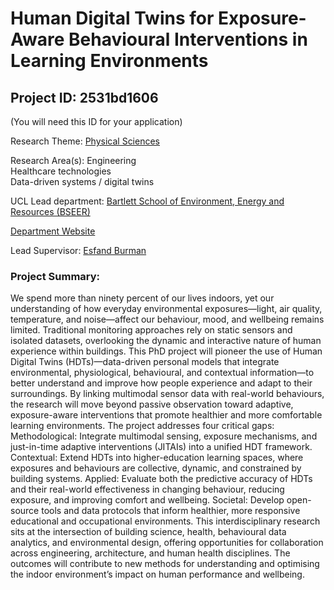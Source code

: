 # Human Digital Twins for Exposure-Aware Behavioural Interventions in Learning Environments

## Project ID: **2531bd1606**
(You will need this ID for your application)

Research Theme: [Physical Sciences](../themes/physical-sciences.md)

Research Area(s):
Engineering<br />Healthcare technologies<br />Data-driven systems / digital twins

UCL Lead department: [Bartlett School of Environment, Energy and Resources (BSEER)](../departments/bartlett-school-of-environment-energy-and-resources.md)

[Department Website](https://www.ucl.ac.uk/bartlett/bartlett-school-environment-energy-and-resources)

Lead Supervisor: [Esfand Burman](https://profiles.ucl.ac.uk/29956)

### Project Summary:

We spend more than ninety percent of our lives indoors, yet our understanding of how everyday environmental exposures—light, air quality, temperature, and noise—affect our behaviour, mood, and wellbeing remains limited. Traditional monitoring approaches rely on static sensors and isolated datasets, overlooking the dynamic and interactive nature of human experience within buildings.
This PhD project will pioneer the use of Human Digital Twins (HDTs)—data-driven personal models that integrate environmental, physiological, behavioural, and contextual information—to better understand and improve how people experience and adapt to their surroundings. By linking multimodal sensor data with real-world behaviours, the research will move beyond passive observation toward adaptive, exposure-aware interventions that promote healthier and more comfortable learning environments.
The project addresses four critical gaps:
Methodological: Integrate multimodal sensing, exposure mechanisms, and just-in-time adaptive interventions (JITAIs) into a unified HDT framework.
Contextual: Extend HDTs into higher-education learning spaces, where exposures and behaviours are collective, dynamic, and constrained by building systems.
Applied: Evaluate both the predictive accuracy of HDTs and their real-world effectiveness in changing behaviour, reducing exposure, and improving comfort and wellbeing.
Societal: Develop open-source tools and data protocols that inform healthier, more responsive educational and occupational environments.
This interdisciplinary research sits at the intersection of building science, health, behavioural data analytics, and environmental design, offering opportunities for collaboration across engineering, architecture, and human health disciplines. The outcomes will contribute to new methods for understanding and optimising the indoor environment’s impact on human performance and wellbeing.

